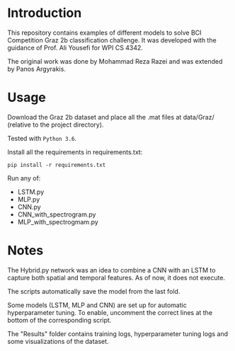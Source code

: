 # Introduction

This repository contains examples of different models to solve BCI Competition Graz 2b classification challenge. It was developed with the guidance of Prof. Ali Yousefi for WPI CS 4342.

The original work was done by Mohammad Reza Razei and was extended by Panos Argyrakis.

# Usage

Download the Graz 2b dataset and place all the .mat files at data/Graz/ (relative to the project directory).

Tested with ```Python 3.6```.

Install all the requirements in requirements.txt:

```pip install -r requirements.txt```

Run any of:
- LSTM.py
- MLP.py
- CNN.py
- CNN_with_spectrogram.py
- MLP_with_spectrogmam.py

# Notes

The Hybrid.py network was an idea to combine a CNN with an LSTM to capture both spatial and temporal features. As of now, it does not execute.

The scripts automatically save the model from the last fold.

Some models (LSTM, MLP and CNN) are set up for automatic hyperparameter tuning. To enable, uncomment the correct lines at the bottom of the corresponding script.

The "Results" folder contains training logs, hyperparameter tuning logs and some visualizations of the dataset.
